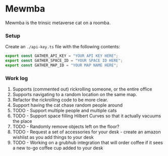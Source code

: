 # Mewmba

Mewmba is the trinsic metaverse cat on a roomba.

### Setup

Create an `./api-key.ts` file with the following contents:
```ts
export const GATHER_API_KEY = "YOUR API KEY HERE";
export const GATHER_SPACE_ID = "YOUR SPACE ID HERE";
export const GATHER_MAP_ID = "YOUR MAP NAME HERE";
```

### Work log
1. Supports (commented out) rickrolling someone, or the entire office
2. Supports navigating to a random location on the same map.
3. Refactor the rickrolling code to be more clear.
4. Support having the cat chase random people around
5. TODO - Support multiple people and multiple cats
6. TODO - Support space filling Hilbert Curves so that it actually vacuums the place
7. TODO - Randomly remove objects left on the floor?
8. TODO - Request a set of accessories for your desk - create an amazon wishlist as you add things to your desk
9. TODO - Working on a grubhub integration that will order coffee if it sees a new to-go coffee cup added to your desk
